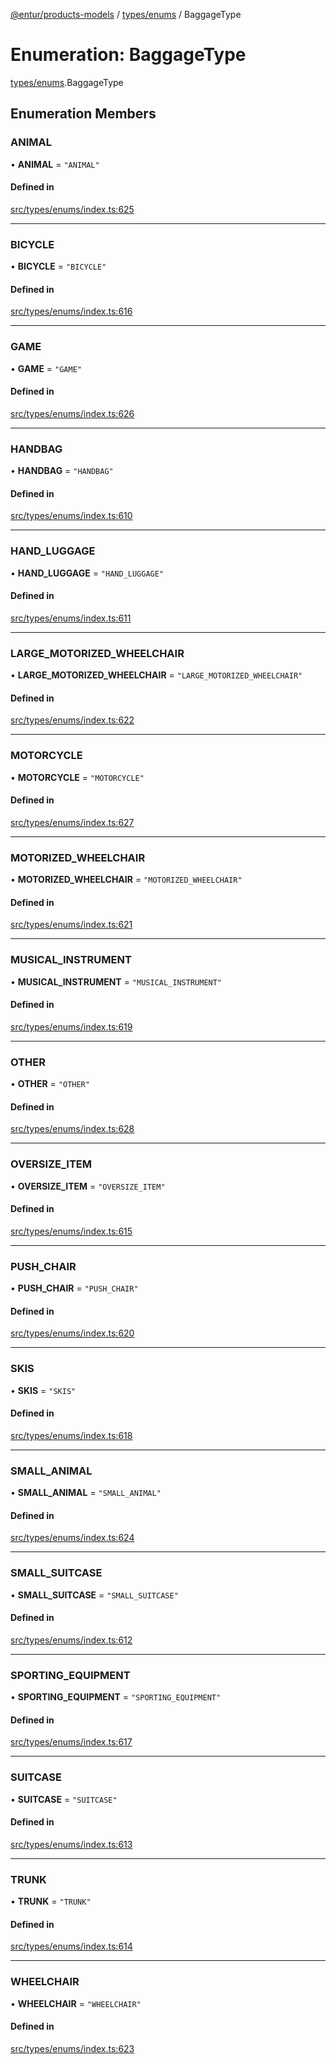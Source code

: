 [@entur/products-models](../README.md) / [types/enums](../modules/types_enums.md) / BaggageType

# Enumeration: BaggageType

[types/enums](../modules/types_enums.md).BaggageType

## Enumeration Members

### ANIMAL

• **ANIMAL** = ``"ANIMAL"``

#### Defined in

[src/types/enums/index.ts:625](https://github.com/entur/products-models/blob/main/src/types/enums/index.ts#L625)

___

### BICYCLE

• **BICYCLE** = ``"BICYCLE"``

#### Defined in

[src/types/enums/index.ts:616](https://github.com/entur/products-models/blob/main/src/types/enums/index.ts#L616)

___

### GAME

• **GAME** = ``"GAME"``

#### Defined in

[src/types/enums/index.ts:626](https://github.com/entur/products-models/blob/main/src/types/enums/index.ts#L626)

___

### HANDBAG

• **HANDBAG** = ``"HANDBAG"``

#### Defined in

[src/types/enums/index.ts:610](https://github.com/entur/products-models/blob/main/src/types/enums/index.ts#L610)

___

### HAND\_LUGGAGE

• **HAND\_LUGGAGE** = ``"HAND_LUGGAGE"``

#### Defined in

[src/types/enums/index.ts:611](https://github.com/entur/products-models/blob/main/src/types/enums/index.ts#L611)

___

### LARGE\_MOTORIZED\_WHEELCHAIR

• **LARGE\_MOTORIZED\_WHEELCHAIR** = ``"LARGE_MOTORIZED_WHEELCHAIR"``

#### Defined in

[src/types/enums/index.ts:622](https://github.com/entur/products-models/blob/main/src/types/enums/index.ts#L622)

___

### MOTORCYCLE

• **MOTORCYCLE** = ``"MOTORCYCLE"``

#### Defined in

[src/types/enums/index.ts:627](https://github.com/entur/products-models/blob/main/src/types/enums/index.ts#L627)

___

### MOTORIZED\_WHEELCHAIR

• **MOTORIZED\_WHEELCHAIR** = ``"MOTORIZED_WHEELCHAIR"``

#### Defined in

[src/types/enums/index.ts:621](https://github.com/entur/products-models/blob/main/src/types/enums/index.ts#L621)

___

### MUSICAL\_INSTRUMENT

• **MUSICAL\_INSTRUMENT** = ``"MUSICAL_INSTRUMENT"``

#### Defined in

[src/types/enums/index.ts:619](https://github.com/entur/products-models/blob/main/src/types/enums/index.ts#L619)

___

### OTHER

• **OTHER** = ``"OTHER"``

#### Defined in

[src/types/enums/index.ts:628](https://github.com/entur/products-models/blob/main/src/types/enums/index.ts#L628)

___

### OVERSIZE\_ITEM

• **OVERSIZE\_ITEM** = ``"OVERSIZE_ITEM"``

#### Defined in

[src/types/enums/index.ts:615](https://github.com/entur/products-models/blob/main/src/types/enums/index.ts#L615)

___

### PUSH\_CHAIR

• **PUSH\_CHAIR** = ``"PUSH_CHAIR"``

#### Defined in

[src/types/enums/index.ts:620](https://github.com/entur/products-models/blob/main/src/types/enums/index.ts#L620)

___

### SKIS

• **SKIS** = ``"SKIS"``

#### Defined in

[src/types/enums/index.ts:618](https://github.com/entur/products-models/blob/main/src/types/enums/index.ts#L618)

___

### SMALL\_ANIMAL

• **SMALL\_ANIMAL** = ``"SMALL_ANIMAL"``

#### Defined in

[src/types/enums/index.ts:624](https://github.com/entur/products-models/blob/main/src/types/enums/index.ts#L624)

___

### SMALL\_SUITCASE

• **SMALL\_SUITCASE** = ``"SMALL_SUITCASE"``

#### Defined in

[src/types/enums/index.ts:612](https://github.com/entur/products-models/blob/main/src/types/enums/index.ts#L612)

___

### SPORTING\_EQUIPMENT

• **SPORTING\_EQUIPMENT** = ``"SPORTING_EQUIPMENT"``

#### Defined in

[src/types/enums/index.ts:617](https://github.com/entur/products-models/blob/main/src/types/enums/index.ts#L617)

___

### SUITCASE

• **SUITCASE** = ``"SUITCASE"``

#### Defined in

[src/types/enums/index.ts:613](https://github.com/entur/products-models/blob/main/src/types/enums/index.ts#L613)

___

### TRUNK

• **TRUNK** = ``"TRUNK"``

#### Defined in

[src/types/enums/index.ts:614](https://github.com/entur/products-models/blob/main/src/types/enums/index.ts#L614)

___

### WHEELCHAIR

• **WHEELCHAIR** = ``"WHEELCHAIR"``

#### Defined in

[src/types/enums/index.ts:623](https://github.com/entur/products-models/blob/main/src/types/enums/index.ts#L623)

